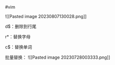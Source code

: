 #vim 

![[Pasted image 20230807130028.png]]

d$：删除到行尾

r*：替换字母

c$：替换单词

批量替换：
![[Pasted image 20230728003333.png]]
